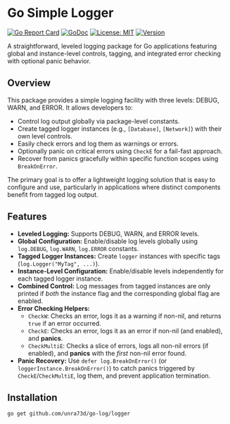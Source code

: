 # Go Simple Logger

[![Go Report Card](https://goreportcard.com/badge/github.com/unra73d/go-log)](https://goreportcard.com/report/github.com/unra73d/go-log)
[![GoDoc](https://godoc.org/github.com/unra73d/go-log?status.svg)](https://godoc.org/github.com/unra73d/go-log)
[![License: MIT](https://img.shields.io/badge/License-MIT-yellow.svg)](https://opensource.org/licenses/MIT)
[![Version](https://img.shields.io/badge/version-1.0.0-blue)](https://github.com/unra73d/go-log/releases/tag/v1.0.0)

A straightforward, leveled logging package for Go applications featuring global and instance-level controls, tagging, and integrated error checking with optional panic behavior.

## Overview

This package provides a simple logging facility with three levels: DEBUG, WARN, and ERROR. It allows developers to:

*   Control log output globally via package-level constants.
*   Create tagged logger instances (e.g., `[Database]`, `[Network]`) with their own level controls.
*   Easily check errors and log them as warnings or errors.
*   Optionally panic on critical errors using `CheckE` for a fail-fast approach.
*   Recover from panics gracefully within specific function scopes using `BreakOnError`.

The primary goal is to offer a lightweight logging solution that is easy to configure and use, particularly in applications where distinct components benefit from tagged log output.

## Features

*   **Leveled Logging:** Supports DEBUG, WARN, and ERROR levels.
*   **Global Configuration:** Enable/disable log levels globally using `log.DEBUG`, `log.WARN`, `log.ERROR` constants.
*   **Tagged Logger Instances:** Create `logger` instances with specific tags (`log.Logger("MyTag", ...)`).
*   **Instance-Level Configuration:** Enable/disable levels independently for each tagged logger instance.
*   **Combined Control:** Log messages from tagged instances are only printed if *both* the instance flag and the corresponding global flag are enabled.
*   **Error Checking Helpers:**
    *   `CheckW`: Checks an error, logs it as a warning if non-nil, and returns `true` if an error occurred.
    *   `CheckE`: Checks an error, logs it as an error if non-nil (and enabled), and **panics**.
    *   `CheckMultiE`: Checks a slice of errors, logs all non-nil errors (if enabled), and **panics** with the *first* non-nil error found.
*   **Panic Recovery:** Use `defer log.BreakOnError()` (or `loggerInstance.BreakOnError()`) to catch panics triggered by `CheckE`/`CheckMultiE`, log them, and prevent application termination.

## Installation

```bash
go get github.com/unra73d/go-log/logger
